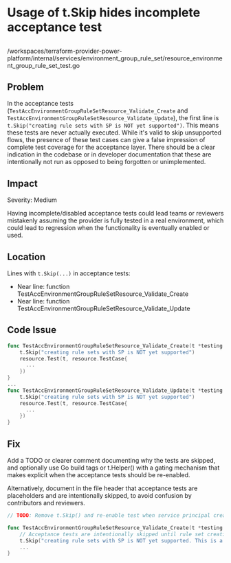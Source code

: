 # Usage of t.Skip hides incomplete acceptance test

##

/workspaces/terraform-provider-power-platform/internal/services/environment_group_rule_set/resource_environment_group_rule_set_test.go

## Problem

In the acceptance tests (`TestAccEnvironmentGroupRuleSetResource_Validate_Create` and `TestAccEnvironmentGroupRuleSetResource_Validate_Update`), the first line is `t.Skip("creating rule sets with SP is NOT yet supported")`. This means these tests are never actually executed. While it's valid to skip unsupported flows, the presence of these test cases can give a false impression of complete test coverage for the acceptance layer. There should be a clear indication in the codebase or in developer documentation that these are intentionally not run as opposed to being forgotten or unimplemented.

## Impact

Severity: Medium

Having incomplete/disabled acceptance tests could lead teams or reviewers mistakenly assuming the provider is fully tested in a real environment, which could lead to regression when the functionality is eventually enabled or used.

## Location

Lines with `t.Skip(...)` in acceptance tests:
- Near line: function TestAccEnvironmentGroupRuleSetResource_Validate_Create
- Near line: function TestAccEnvironmentGroupRuleSetResource_Validate_Update

## Code Issue

```go
func TestAccEnvironmentGroupRuleSetResource_Validate_Create(t *testing.T) {
	t.Skip("creating rule sets with SP is NOT yet supported")
	resource.Test(t, resource.TestCase{
	  ...
	})
}
...
func TestAccEnvironmentGroupRuleSetResource_Validate_Update(t *testing.T) {
	t.Skip("creating rule sets with SP is NOT yet supported")
	resource.Test(t, resource.TestCase{
	  ...
	})
}
```

## Fix

Add a TODO or clearer comment documenting why the tests are skipped, and optionally use Go build tags or t.Helper() with a gating mechanism that makes explicit when the acceptance tests should be re-enabled. 

Alternatively, document in the file header that acceptance tests are placeholders and are intentionally skipped, to avoid confusion by contributors and reviewers.

```go
// TODO: Remove t.Skip() and re-enable test when service principal creation is supported

func TestAccEnvironmentGroupRuleSetResource_Validate_Create(t *testing.T) {
	// Acceptance tests are intentionally skipped until rule set creation is supported via SP 
	t.Skip("creating rule sets with SP is NOT yet supported. This is a placeholder acceptance test.")
	...
}
```
